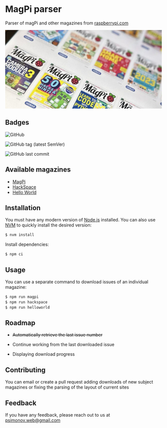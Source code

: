 
# MagPi parser

Parser of magPi and other magazines from [raspberrypi.com](https://www.raspberrypi.com)

![MagPi iPad covers](cover.jpg)

## Badges

![GitHub](https://img.shields.io/github/license/psimonov/magpi-parser?style=for-the-badge)

![GitHub tag (latest SemVer)](https://img.shields.io/github/v/tag/psimonov/magpi-parser?label=latest%20version&style=for-the-badge)

![GitHub last commit](https://img.shields.io/github/last-commit/psimonov/magpi-parser?style=for-the-badge)


## Available magazines

- [MagPi](https://magpi.raspberrypi.com/issues)
- [HackSpace](https://hackspace.raspberrypi.com/issues)
- [Hello World](https://helloworld.raspberrypi.org/issues)


## Installation

You must have any modern version of [Node.js](https://nodejs.org) installed.
You can also use [NVM](https://github.com/nvm-sh/nvm) to quickly install the desired version:

```bash
$ nvm install
```

Install dependencies:

```bash
$ npm ci
```
## Usage

You can use a separate command to download issues of an individual magazine:

```bash
$ npm run magpi
$ npm run hackspace
$ npm run helloworld
```


## Roadmap

- ~~Automatically retrieve the last issue number~~

- Continue working from the last downloaded issue

- Displaying download progress


## Contributing

You can email or create a pull request adding downloads of new subject magazines or fixing the parsing of the layout of current sites


## Feedback

If you have any feedback, please reach out to us at psimonov.web@gmail.com
